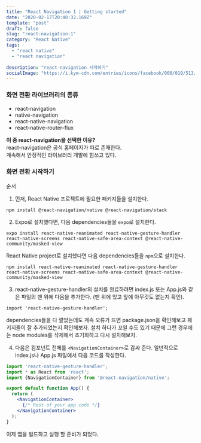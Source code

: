 ```yaml
---
title: "React Navigation 1 | Getting started"
date: "2020-02-17T20:40:32.169Z"
template: "post"
draft: false
slug: "react-navigation-1"
category: "React Native"
tags:
  - "react native"
  - "react navigation"
  
description: "react-navigation 시작하기"
socialImage: "https://i.kym-cdn.com/entries/icons/facebook/000/019/513/til.jpg"
---
```


### 화면 전환 라이브러리의 종류
- react-navigation
- native-navigation
- react-native-navigation
- react-native-router-flux

**이 중 react-navigation을 선택한 이유?**   
react-navigation은 공식 홈페이지가 따로 존재한다.   
계속해서 안정적인 라이브러리 개발에 힘쓰고 있다.


### 화면 전환 시작하기
순서
1. 먼저, React Native 프로젝트에 필요한 패키지들을 설치한다.

```
npm install @react-navigation/native @react-navigation/stack
```

2. Expo로 설치했다면, 다음 dependencies들을 `expo`로 설치한다.

```
expo install react-native-reanimated react-native-gesture-handler react-native-screens react-native-safe-area-context @react-native-community/masked-view
```

React Native project로 설치했다면 다음 dependencies들을 `npm`으로 설치한다.
```
npm install react-native-reanimated react-native-gesture-handler react-native-screens react-native-safe-area-context @react-native-community/masked-view
```

3. react-native-gesture-handler의 설치를 완료하려면 index.js 또는 App.js와 같은 파일의 맨 위에 다음을 추가한다. (맨 위에 있고 앞에 아무것도 없는지 확인).

```
import 'react-native-gesture-handler';
```

dependencies들을 다 깔았는데도 계속 오류가 뜨면 package.json을 확인해보고 패키지들이 잘 추가되었는지 확인해보자.
설치 하다가 꼬일 수도 있기 때문에 그런 경우에는 node modules를 삭제해서 초기화하고 다시 설치해보자.

4. 다음은 컴포넌트 전체를 `<NavigationContainer>`로 감싸 준다. 일반적으로 index.js나 App.js 파일에서 다음 코드를 작성한다.

```jsx
import 'react-native-gesture-handler';
import * as React from 'react';
import {NavigationContainer} from '@react-navigation/native';

export default function App() {
  return (
    <NavigationContainer>
      {/* Rest of your app code */}
    </NavigationContainer>
  );
}
```
이제 앱을 빌드하고 실행 할 준비가 되었다.

### 